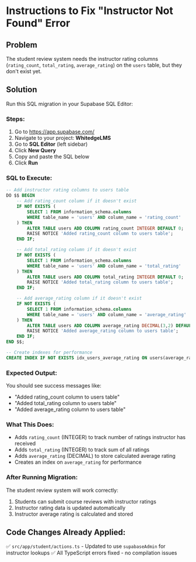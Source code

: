 # Instructions to Fix "Instructor Not Found" Error

## Problem
The student review system needs the instructor rating columns (`rating_count`, `total_rating`, `average_rating`) on the `users` table, but they don't exist yet.

## Solution
Run this SQL migration in your Supabase SQL Editor:

### Steps:
1. Go to https://app.supabase.com/
2. Navigate to your project: **WhitedgeLMS**
3. Go to **SQL Editor** (left sidebar)
4. Click **New Query**
5. Copy and paste the SQL below
6. Click **Run**

### SQL to Execute:
```sql
-- Add instructor rating columns to users table
DO $$ BEGIN
    -- Add rating_count column if it doesn't exist
    IF NOT EXISTS (
        SELECT 1 FROM information_schema.columns 
        WHERE table_name = 'users' AND column_name = 'rating_count'
    ) THEN
        ALTER TABLE users ADD COLUMN rating_count INTEGER DEFAULT 0;
        RAISE NOTICE 'Added rating_count column to users table';
    END IF;

    -- Add total_rating column if it doesn't exist
    IF NOT EXISTS (
        SELECT 1 FROM information_schema.columns 
        WHERE table_name = 'users' AND column_name = 'total_rating'
    ) THEN
        ALTER TABLE users ADD COLUMN total_rating INTEGER DEFAULT 0;
        RAISE NOTICE 'Added total_rating column to users table';
    END IF;

    -- Add average_rating column if it doesn't exist
    IF NOT EXISTS (
        SELECT 1 FROM information_schema.columns 
        WHERE table_name = 'users' AND column_name = 'average_rating'
    ) THEN
        ALTER TABLE users ADD COLUMN average_rating DECIMAL(3,2) DEFAULT 0;
        RAISE NOTICE 'Added average_rating column to users table';
    END IF;
END $$;

-- Create indexes for performance
CREATE INDEX IF NOT EXISTS idx_users_average_rating ON users(average_rating DESC);
```

### Expected Output:
You should see success messages like:
- "Added rating_count column to users table"
- "Added total_rating column to users table"
- "Added average_rating column to users table"

### What This Does:
- Adds `rating_count` (INTEGER) to track number of ratings instructor has received
- Adds `total_rating` (INTEGER) to track sum of all ratings 
- Adds `average_rating` (DECIMAL) to store calculated average rating
- Creates an index on `average_rating` for performance

### After Running Migration:
The student review system will work correctly:
1. Students can submit course reviews with instructor ratings
2. Instructor rating data is updated automatically
3. Instructor average rating is calculated and stored

## Code Changes Already Applied:
✅ `src/app/student/actions.ts` - Updated to use `supabaseAdmin` for instructor lookups
✅ All TypeScript errors fixed - no compilation issues
